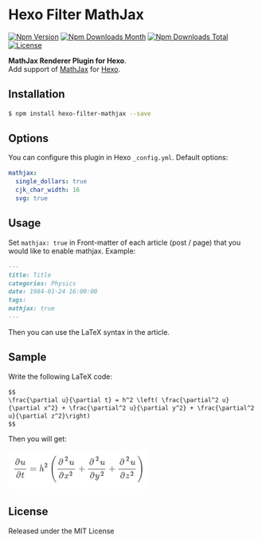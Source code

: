 # Hexo Filter MathJax

[![Npm Version](https://img.shields.io/npm/v/hexo-filter-mathjax?style=flat-square)](https://npmjs.org/package/hexo-filter-mathjax)
[![Npm Downloads Month](https://img.shields.io/npm/dm/hexo-filter-mathjax?style=flat-square)](https://npmjs.org/package/hexo-filter-mathjax)
[![Npm Downloads Total](https://img.shields.io/npm/dt/hexo-filter-mathjax?style=flat-square)](https://npmjs.org/package/hexo-filter-mathjax)
[![License](https://img.shields.io/npm/l/hexo-filter-mathjax?style=flat-square)](https://npmjs.org/package/hexo-filter-mathjax)

**MathJax Renderer Plugin for Hexo**.  
Add support of [MathJax](http://www.mathjax.org/) for [Hexo](http://hexo.io/).

## Installation
```bash
$ npm install hexo-filter-mathjax --save
```

## Options

You can configure this plugin in Hexo `_config.yml`. Default options:

```yaml
mathjax:
  single_dollars: true
  cjk_char_width: 16
  svg: true
```

## Usage

Set `mathjax: true` in Front-matter of each article (post / page) that you would like to enable mathjax. Example:

```md
---
title: Title
categories: Physics
date: 1984-01-24 16:00:00
tags:
mathjax: true
---
```

Then you can use the LaTeX syntax in the article.

## Sample

Write the following LaTeX code:
```
$$
\frac{\partial u}{\partial t} = h^2 \left( \frac{\partial^2 u}{\partial x^2} + \frac{\partial^2 u}{\partial y^2} + \frac{\partial^2 u}{\partial z^2}\right)
$$
```
Then you will get:

![sample](sample.png)

## License
Released under the MIT License
